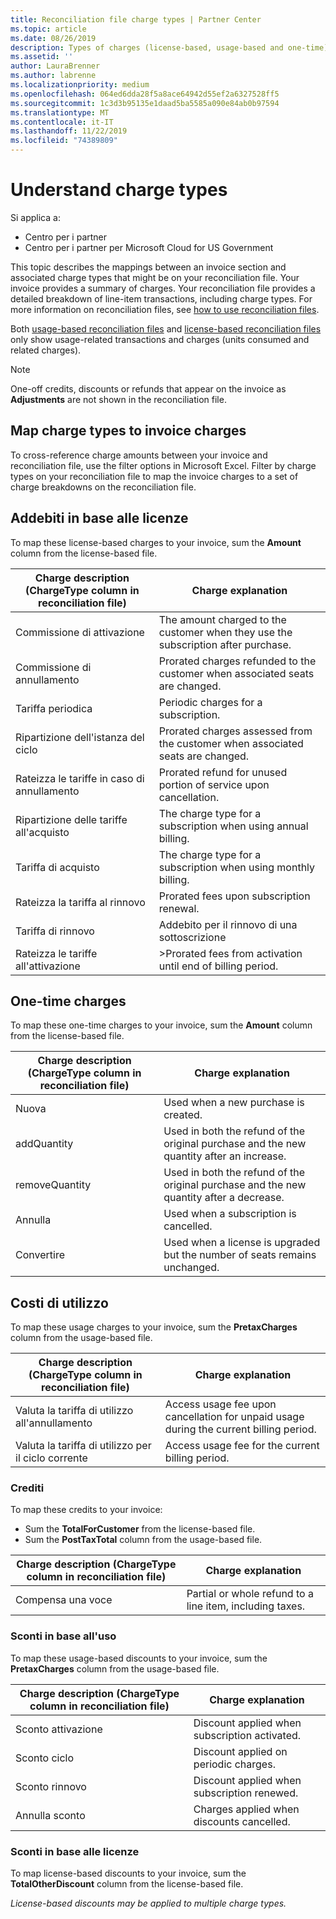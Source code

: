 ```yaml
---
title: Reconciliation file charge types | Partner Center
ms.topic: article
ms.date: 08/26/2019
description: Types of charges (license-based, usage-based and one-time), credits and discounts on Partner Center reconciliation files.
ms.assetid: ''
author: LauraBrenner
ms.author: labrenne
ms.localizationpriority: medium
ms.openlocfilehash: 064ed6dda28f5a8ace64942d55ef2a6327528ff5
ms.sourcegitcommit: 1c3d3b95135e1daad5ba5585a090e84ab0b97594
ms.translationtype: MT
ms.contentlocale: it-IT
ms.lasthandoff: 11/22/2019
ms.locfileid: "74389809"
---
```

# <a name="understand-charge-types"></a>Understand charge types

Si applica a:

- Centro per i partner
- Centro per i partner per Microsoft Cloud for US Government

This topic describes the mappings between an invoice section and associated charge types that might be on your reconciliation file. Your invoice provides a summary of charges. Your reconciliation file provides a detailed breakdown of line-item transactions, including charge types. For more information on reconciliation files, see [how to use reconciliation files](use-the-reconciliation-files.md).

Both [usage-based reconciliation files](usage-based-recon-files.md) and [license-based reconciliation files](license-based-recon-files.md) only show usage-related transactions and charges (units consumed and related charges).

> [!NOTE]
> One-off credits, discounts or refunds that appear on the invoice as **Adjustments** are not shown in the reconciliation file.

## <a name="map-charge-types-to-invoice-charges"></a>Map charge types to invoice charges

To cross-reference charge amounts between your invoice and reconciliation file, use the filter options in Microsoft Excel. Filter by charge types on your reconciliation file to map the invoice charges to a set of charge breakdowns on the reconciliation file.

## <a name="license-based-charges"></a>Addebiti in base alle licenze

To map these license-based charges to your invoice, sum the **Amount** column from the license-based file.

| Charge description (ChargeType column in reconciliation file) | Charge explanation |
| ------------------------------------------------------------- | ------------------ |
| Commissione di attivazione | The amount charged to the customer when they use the subscription after purchase. |
| Commissione di annullamento | Prorated charges refunded to the customer when associated seats are changed. |
| Tariffa periodica | Periodic charges for a subscription. |
| Ripartizione dell'istanza del ciclo | Prorated charges assessed from the customer when associated seats are changed. |
| Rateizza le tariffe in caso di annullamento | Prorated refund for unused portion of service upon cancellation. |
| Ripartizione delle tariffe all'acquisto | The charge type for a subscription when using annual billing. |
| Tariffa di acquisto | The charge type for a subscription when using monthly billing. |
| Rateizza la tariffa al rinnovo | Prorated fees upon subscription renewal. |
| Tariffa di rinnovo | Addebito per il rinnovo di una sottoscrizione |
| Rateizza le tariffe all'attivazione | >Prorated fees from activation until end of billing period. |

## <a name="one-time-charges"></a>One-time charges

To map these one-time charges to your invoice, sum the **Amount** column from the license-based file.

| Charge description (ChargeType column in reconciliation file) | Charge explanation |
| ------------------------------------------------------------- | ------------------ |
| Nuova | Used when a new purchase is created. |
| addQuantity | Used in both the refund of the original purchase and the new quantity after an increase. |
| removeQuantity | Used in both the refund of the original purchase and the new quantity after a decrease. |
| Annulla | Used when a subscription is cancelled. |
| Convertire | Used when a license is upgraded but the number of seats remains unchanged. |

## <a name="usage-charges"></a>Costi di utilizzo

To map these usage charges to your invoice, sum the **PretaxCharges** column from the usage-based file.

| Charge description (ChargeType column in reconciliation file) | Charge explanation |
| ------------------------------------------------------------- | ------------------ |
| Valuta la tariffa di utilizzo all'annullamento | Access usage fee upon cancellation for unpaid usage during the current billing period. |
| Valuta la tariffa di utilizzo per il ciclo corrente | Access usage fee for the current billing period. |

### <a name="credits"></a>Crediti

To map these credits to your invoice:

- Sum the **TotalForCustomer** from the license-based file.
- Sum the **PostTaxTotal** column from the usage-based file.

| Charge description (ChargeType column in reconciliation file) | Charge explanation |
| ------------------------------------------------------------- | ------------------ |
| Compensa una voce | Partial or whole refund to a line item, including taxes. |

### <a name="usage-based-discounts"></a>Sconti in base all'uso

To map these usage-based discounts to your invoice, sum the **PretaxCharges** column from the usage-based file.

| Charge description (ChargeType column in reconciliation file) | Charge explanation |
| ------------------------------------------------------------- | ------------------ |
| Sconto attivazione | Discount applied when subscription activated. |
| Sconto ciclo | Discount applied on periodic charges. |
| Sconto rinnovo | Discount applied when subscription renewed. |
| Annulla sconto | Charges applied when discounts cancelled. |

### <a name="license-based-discounts"></a>Sconti in base alle licenze

To map license-based discounts to your invoice, sum the **TotalOtherDiscount** column from the license-based file.

*License-based discounts may be applied to multiple charge types.*
